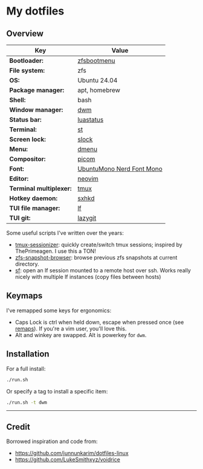 # My dotfiles

## Overview

| Key                       | Value                                                                                                      |
|---------------------------|------------------------------------------------------------------------------------------------------------|
| **Bootloader:**           | [zfsbootmenu](https://github.com/zbm-dev/zfsbootmenu)                                                      |
| **File system:**          | zfs                                                                                                        |
| **OS:**                   | Ubuntu 24.04                                                                                               |
| **Package manager:**      | apt, homebrew                                                                                              |
| **Shell:**                | bash                                                                                                       |
| **Window manager:**       | [dwm](https://github.com/bakkeby/dwm-flexipatch)                                                           |
| **Status bar:**           | [luastatus](https://github.com/shdown/luastatus)                                                           |
| **Terminal:**             | [st](https://github.com/bakkeby/st-flexipatch)                                                             |
| **Screen lock:**          | [slock](https://github.com/bakkeby/slock-flexipatch)                                                       |
| **Menu:**                 | [dmenu](https://github.com/bakkeby/dmenu-flexipatch)                                                       |
| **Compositor:**           | [picom](https://github.com/yshui/picom)                                                                    |
| **Font:**                 | [UbuntuMono Nerd Font Mono](https://github.com/ryanoasis/nerd-fonts/tree/master/patched-fonts/UbuntuMono)  |
| **Editor:**               | [neovim](https://github.com/neovim/neovim)                                                                 |
| **Terminal multiplexer:** | [tmux](https://github.com/tmux/tmux)                                                                       |
| **Hotkey daemon:**        | [sxhkd](https://github.com/baskerville/sxhkd)                                                              |
| **TUI file manager:**     | [lf](https://github.com/gokcehan/lf)                                                                       |
| **TUI git:**              | [lazygit](https://github.com/jesseduffield/lazygit)                                                        |

Some useful scripts I've written over the years:

* [tmux-sessionizer](./home/.bin/tmux-sessionizer): quickly create/switch tmux sessions; inspired by ThePrimeagen. I use this a TON!
* [zfs-snapshot-browser](./home/.bin/zfs-snapshot-browser): browse previous zfs snapshots at current directory.
* [sf](./home/.bin/sf): open an lf session mounted to a remote host over ssh. Works really nicely with multiple lf instances (copy files between hosts)

## Keymaps

I've remapped some keys for ergonomics:

* Caps Lock is ctrl when held down, escape when pressed once (see [remaps](./home/.bin/remaps)). If you're a vim user, you'll love this.
* Alt and winkey are swapped. Alt is powerkey for `dwm`.

## Installation

For a full install:

```sh
./run.sh
```

Or specify a tag to install a specific item:

```sh
./run.sh -t dwm
```

------------------

## Credit

Borrowed inspiration and code from:

* https://github.com/junnunkarim/dotfiles-linux
* https://github.com/LukeSmithxyz/voidrice

